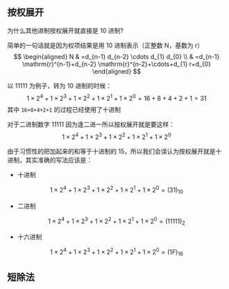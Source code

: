 ## 按权展开

为什么其他进制按权展开就直接是 10 进制?

简单的一句话就是因为权项结果是用 10 进制表示（正整数 N，基数为 r）
$$
\begin{aligned}
N & =d_{n-1} d_{n-2} \cdots d_{1} d_{0} \\
& =d_{n-1} \mathrm{r}^{n-1}+d_{n-2} \mathrm{r}^{n-2}+\cdots+d_{1} r+d_{0}
\end{aligned}
$$

以 11111 为例子，转为 10 进制的时候：
$$
1 \times 2^{4}+1 \times 2^{3}+1 \times 2^{2}+1 \times 2^{1}+1 \times 2^{0}=16+8+4+2+1=31
$$
其中 `16+8+4+2+1` 的过程已经使用了十进制

对于二进制数字 11111 因为逢二进一所以按权展开就是要这样：
$$
1 \times 2^{4}+1 \times 2^{3}+1 \times 2^{2}+1 \times 2^{1}+1 \times 2^{0}
$$

由于习惯性的把加起来的和等于十进制的 15，所以我们会误认为按权展开就是十进制，其实准确的写法应该是：

- 十进制


$$
1 \times 2^{4}+1 \times 2^{3}+1 \times 2^{2}+1 \times 2^{1}+1 \times 2^{0}=(31)_{10}
$$

- 二进制

$$
1 \times 2^{4}+1 \times 2^{3}+1 \times 2^{2}+1 \times 2^{1}+1 \times 2^{0}=(11111)_2
$$



- 十六进制

$$
1 \times 2^{4}+1 \times 2^{3}+1 \times 2^{2}+1 \times 2^{1}+1 \times 2^{0}=(1F)_{16}
$$

## 短除法

